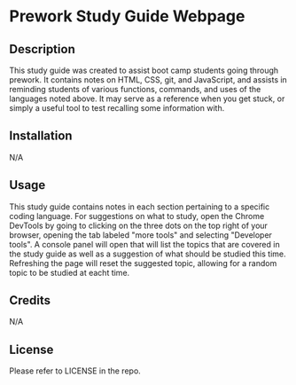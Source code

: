 # Prework Study Guide Webpage

## Description

This study guide was created to assist boot camp students going through prework. It contains notes on HTML, CSS, git, and JavaScript, and assists in reminding students of various functions, commands, and uses of the languages noted above. It may serve as a reference when you get stuck, or simply a useful tool to test recalling some information with.

## Installation

N/A

## Usage

This study guide contains notes in each section pertaining to a specific coding language. For suggestions on what to study, open the Chrome DevTools by going to clicking on the three dots on the top right of your browser, opening the tab labeled "more tools" and selecting "Developer tools". A console panel will open that will list the topics that are covered in the study guide as well as a suggestion of what should be studied this time. Refreshing the page will reset the suggested topic, allowing for a random topic to be studied at eacht time.

## Credits

N/A

## License

Please refer to LICENSE in the repo. 

